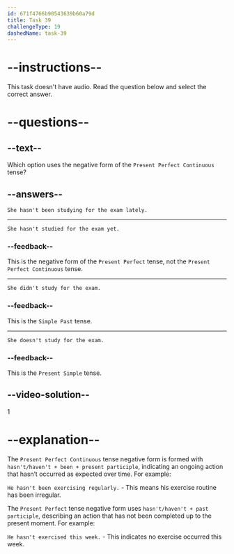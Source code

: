 ```yaml
---
id: 671f4766b90543639b60a79d
title: Task 39
challengeType: 19
dashedName: task-39
---
```


# --instructions--

This task doesn't have audio. Read the question below and select the correct answer.

# --questions--

## --text--

Which option uses the negative form of the `Present Perfect Continuous` tense?

## --answers--

`She hasn't been studying for the exam lately.`

---

`She hasn't studied for the exam yet.`

### --feedback--

This is the negative form of the `Present Perfect` tense, not the `Present Perfect Continuous` tense.

---

`She didn't study for the exam.`

### --feedback--

This is the `Simple Past` tense.

---

`She doesn't study for the exam.`

### --feedback--

This is the `Present Simple` tense.

## --video-solution--

1

# --explanation--

The `Present Perfect Continuous` tense negative form is formed with `hasn't/haven't + been + present participle`, indicating an ongoing action that hasn’t occurred as expected over time. For example:

`He hasn't been exercising regularly.` - This means his exercise routine has been irregular.
  
The `Present Perfect` tense negative form uses `hasn't/haven't + past participle`, describing an action that has not been completed up to the present moment. For example:

`He hasn't exercised this week.` - This indicates no exercise occurred this week.
